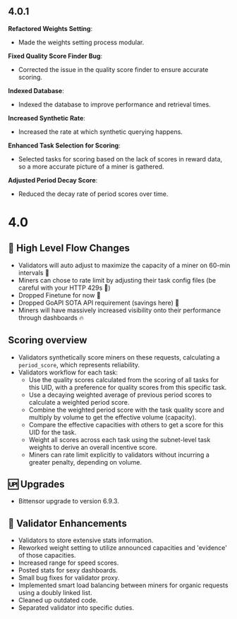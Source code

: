 ## 4.0.1

**Refactored Weights Setting**:
  - Made the weights setting process modular.

**Fixed Quality Score Finder Bug**:
  - Corrected the issue in the quality score finder to ensure accurate scoring.

**Indexed Database**:
  - Indexed the database to improve performance and retrieval times.

**Increased Synthetic Rate**:
  - Increased the rate at which synthetic querying happens.

**Enhanced Task Selection for Scoring**:
  - Selected tasks for scoring based on the lack of scores in reward data, so a more accurate picture of a miner is gathered.

**Adjusted Period Decay Score**:
  - Reduced the decay rate of period scores over time.

# 4.0

## 🚀 High Level Flow Changes
- Validators will auto adjust to maximize the capacity of a miner on 60-min intervals 🚀
- Miners can chose to rate limit by adjusting their task config files (be careful with your HTTP 429s 🛑)
- Dropped Finetune for now 👋
- Dropped GoAPI SOTA API requirement (savings here) 🫡
- Miners will have massively increased visibility onto their performance through dashboards 🔥

## Scoring overview
-  Validators synthetically score miners on these requests, calculating a `period_score`, which represents reliability.
-  Validators workflow for each task:
     - Use the quality scores calculated from the scoring of all tasks for this UID, with a preference for quality scores from this specific task.
     - Use a decaying weighted average of previous period scores to calculate a weighted period score.
     - Combine the weighted period score with the task quality score and multiply by volume to get the effective volume (capacity).
     - Compare the effective capacities with others to get a score for this UID for the task.
     - Weight all scores across each task using the subnet-level task weights to derive an overall incentive score.
     - Miners can rate limit explicitly to validators without incurring a greater penalty, depending on volume.


## 🆙 Upgrades
-    Bittensor upgrade to version 6.9.3.

## 🔧 Validator Enhancements
-    Validators to store extensive stats information.
-    Reworked weight setting to utilize announced capacities and 'evidence' of those capacities.
-    Increased range for speed scores.
-    Posted stats for sexy dashboards.
-    Small bug fixes for validator proxy.
-    Implemented smart load balancing between miners for organic requests using a doubly linked list.
-    Cleaned up outdated code.
-    Separated validator into specific duties.
